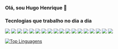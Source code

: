 ### Olá, sou Hugo Henrique 👋


### Tecnlogias que trabalho no dia a dia
<div style="display: inline_block">
  <img align="center alt="angular" src="https://img.shields.io/badge/Angular-DD0031?style=for-the-badge&logo=angular&logoColor=white"/>
  <img align="center alt="html5" src="https://img.shields.io/badge/HTML5-E34F26?style=for-the-badge&logo=html5&logoColor=white"/>
  <img align="center alt="css" src="https://img.shields.io/badge/CSS3-1572B6?style=for-the-badge&logo=css3&logoColor=white"/>
  <img align="center alt="sass" src="https://img.shields.io/badge/Sass-CC6699?style=for-the-badge&logo=sass&logoColor=white"/>
  <img align="center alt="typescript" src="https://img.shields.io/badge/TypeScript-007ACC?style=for-the-badge&logo=typescript&logoColor=white"/>
  <img align="center alt="javascript" src="https://img.shields.io/badge/JavaScript-F7DF1E?style=for-the-badge&logo=javascript&logoColor=black"/>
  <img align="center alt="bootstrap" src="https://img.shields.io/badge/Bootstrap-563D7C?style=for-the-badge&logo=bootstrap&logoColor=white"/>
  <img align="center alt="jasmine" src="https://img.shields.io/badge/Jest-323330?style=for-the-badge&logo=Jest&logoColor=white"/>
  <img align="center alt="figma" src="https://img.shields.io/badge/Figma-F24E1E?style=for-the-badge&logo=figma&logoColor=white"/>
  <img align="center alt="node" src="https://img.shields.io/badge/Node.js-43853D?style=for-the-badge&logo=node.js&logoColor=white"/>
  <img align="center alt="powershell" src="https://img.shields.io/badge/powershell-5391FE?style=for-the-badge&logo=powershell&logoColor=white"/>
  <img align="center alt="heroku" src="https://img.shields.io/badge/Heroku-430098?style=for-the-badge&logo=heroku&logoColor=white"/>
  <img align="center alt="google" src="https://img.shields.io/badge/Google_Cloud-4285F4?style=for-the-badge&logo=google-cloud&logoColor=white"/>
  <img align="center alt="R" src="https://img.shields.io/badge/R-276DC3?style=for-the-badge&logo=r&logoColor=white"/>
  <img align="center alt="py" src="https://img.shields.io/badge/Python-3776AB?style=for-the-badge&logo=python&logoColor=white"/>
  <img align="center alt="sql" src="https://img.shields.io/badge/PostgreSQL-316192?style=for-the-badge&logo=postgresql&logoColor=white"/>
  <img align="center alt="github" src="https://img.shields.io/badge/GitHub-100000?style=for-the-badge&logo=github&logoColor=white"/>
  <img align="center alt="git" src="https://img.shields.io/badge/GIT-E44C30?style=for-the-badge&logo=git&logoColor=white"/>

  [![Top Linguagens](https://github-readme-stats.vercel.app/api/top-langs/?username=hugoh92&layout=compact)](https://github.com/hugoh92/github-readme-stats)
  
</div>




<!--
**hugoh92/hugoh92** is a ✨ _special_ ✨ repository because its `README.md` (this file) appears on your GitHub profile.

Here are some ideas to get you started:

- 🔭 I’m currently working on ...
- 🌱 I’m currently learning ...
- 👯 I’m looking to collaborate on ...
- 🤔 I’m looking for help with ...
- 💬 Ask me about ...
- 📫 How to reach me: ...
- 😄 Pronouns: ...
- ⚡ Fun fact: ...
-->
